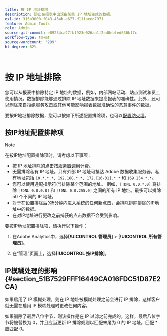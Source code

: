 ```yaml
---
title: 按 IP 地址排除
description: 防止在报表中出现由某些 IP 地址生成的数据。
exl-id: 315a3000-f043-434b-a677-d111aeed7971
feature: Admin Tools
role: Admin
source-git-commit: e09234ca27fbf923e026aa1f2ed0ebfed636bf7c
workflow-type: tm+mt
source-wordcount: '299'
ht-degree: 62%

---
```


# 按 IP 地址排除

您可以从报表中排除特定 IP 地址的数据，例如，内部网站活动、站点测试和员工使用情况。数据排除能够通过排除 IP 地址数据来提高报表的准确性。此外，还可以删除来自拒绝服务攻击或其他可能影响报表数据准确性的恶意事件的数据。

要按IP地址排除数据，您可以按如下所述配置排除项，也可以[配置防火墙](/help/technotes/ip-addresses.md)。

## 按IP地址配置排除项

>[!NOTE]
>
>在按IP地址配置排除项时，请考虑以下事项：
>
>* 按 IP 地址排除的点击按[服务器调用](/help/technotes/terms.md)计费。
>* 无需排除私有 IP 地址。只有外部 IP 地址可抵达 Adobe 数据收集服务器。私有地址包括 `10.*.*.*`、`192.168.*.*`、`172.[16-31].*.*` 和 `169.254.*.*`。
>* 您可以使用通配指示符(&#42;)排除某个范围的地址。 例如，`[!DNL 0.0.*.0]` 将排除 `[!DNL 0.0.0.0]` 和 `[!DNL 0.0.255.0]` 之间的所有 IP 地址。最多可以排除 50 个不同的 IP 地址。
>* 对于在设置排除后的5分钟内进入系统的任何新点击，会排除排除排除的IP地址中的数据。
>* 在对IP地址进行更改之前捕获的点击数据不会受到影响。
>

要按IP地址配置排除项，请执行以下操作：

1. 在Adobe Analytics中，选择&#x200B;**[!UICONTROL 管理员]** > **[!UICONTROL 所有管理员]**。

1. 在“管理”页面上，选择&#x200B;**[!UICONTROL 按IP排除]**。




## IP模糊处理的影响 {#section_51B7529FFF16449CA016FDC51D87E2CA}

如果启用了 IP 模糊处理，则在 IP 地址被模糊处理之前会进行 IP 排除，这样客户就无需在启用 IP 模糊处理时更改任何内容。

如果删除了最后八位字节，则该操作是在 IP 过滤之前完成的。这样，最后八位字节将被替换为 0，并且应当更新 IP 排除规则以匹配末尾为 0 的 IP 地址。匹配 &#42; 应匹配 0。
